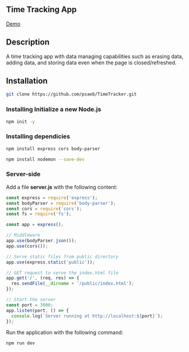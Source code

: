 ## Time Tracking App

[Demo](https://youtu.be/zds99oRJbrI)


## Description

A time tracking app with data managing capabilities such as erasing data, adding data, and storing data even when the page is closed/refreshed. 

## Installation

```sh
git clone https://github.com/psaeb/TimeTracker.git
```

### Installing Initialize a new Node.js

```sh
npm init -y
```

### Installing dependicies

```sh
npm install express cors body-parser
```

```sh
npm install nodemon --save-dev
```

### Server-side

Add a file **server.js** with the following content:

```js
const express = require('express');
const bodyParser = require('body-parser');
const cors = require('cors');
const fs = require('fs');

const app = express();

// Middleware
app.use(bodyParser.json());
app.use(cors());

// Serve static files from public directory
app.use(express.static('public'));

// GET request to serve the index.html file
app.get('/', (req, res) => {
  res.sendFile(__dirname + '/public/index.html');
});

// Start the server
const port = 3000;
app.listen(port, () => {
  console.log(`Server running at http://localhost:${port}`);
});

```

Run the application with the following command:
```sh
npm run dev
```
